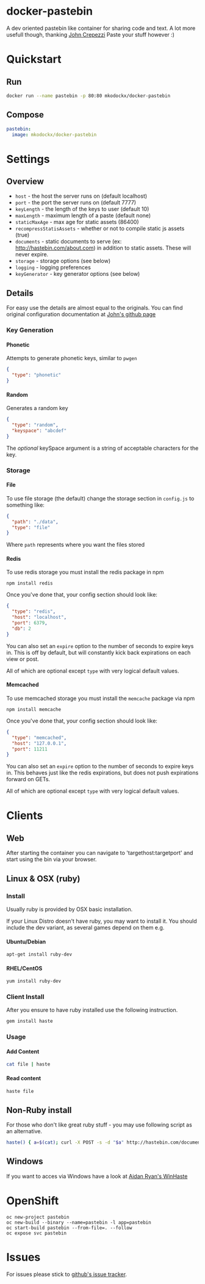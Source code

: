 # docker-pastebin
A dev oriented pastebin like container for sharing code and text. A lot more usefull though, thanking [John Crepezzi](https://github.com/seejohnrun) Paste your stuff however :)

# Quickstart

## Run
```bash
docker run --name pastebin -p 80:80 mkodockx/docker-pastebin
```

## Compose
```yaml
pastebin:
  image: mkodockx/docker-pastebin
```
# Settings

## Overview

* `host` - the host the server runs on (default localhost)
* `port` - the port the server runs on (default 7777)
* `keyLength` - the length of the keys to user (default 10)
* `maxLength` - maximum length of a paste (default none)
* `staticMaxAge` - max age for static assets (86400)
* `recompressStatisAssets` - whether or not to compile static js assets (true)
* `documents` - static documents to serve (ex: http://hastebin.com/about.com)
  in addition to static assets.  These will never expire.
* `storage` - storage options (see below)
* `logging` - logging preferences
* `keyGenerator` - key generator options (see below)

## Details

For easy use the details are almost equal to the originals. You can find original configuration documentation at [John's github page](https://github.com/seejohnrun/haste-server/blob/master/README.md)

### Key Generation

#### Phonetic

Attempts to generate phonetic keys, similar to `pwgen`

``` json
{
  "type": "phonetic"
}
```

#### Random

Generates a random key

``` json
{
  "type": "random",
  "keyspace": "abcdef"
}
```

The _optional_ keySpace argument is a string of acceptable characters
for the key.

### Storage

#### File

To use file storage (the default) change the storage section in `config.js` to
something like:

``` json
{
  "path": "./data",
  "type": "file"
}
```

Where `path` represents where you want the files stored

#### Redis

To use redis storage you must install the redis package in npm

`npm install redis`

Once you've done that, your config section should look like:

``` json
{
  "type": "redis",
  "host": "localhost",
  "port": 6379,
  "db": 2
}
```

You can also set an `expire` option to the number of seconds to expire keys in.
This is off by default, but will constantly kick back expirations on each view
or post.

All of which are optional except `type` with very logical default values.

#### Memcached

To use memcached storage you must install the `memcache` package via npm

`npm install memcache`

Once you've done that, your config section should look like:

``` json
{
  "type": "memcached",
  "host": "127.0.0.1",
  "port": 11211
}
```

You can also set an `expire` option to the number of seconds to expire keys in.
This behaves just like the redis expirations, but does not push expirations
forward on GETs.

All of which are optional except `type` with very logical default values.

# Clients

## Web
After starting the container you can navigate to 'targethost:targetport' and start using the bin via your browser.

## Linux & OSX (ruby)
### Install

Usually ruby is provided by OSX basic installation.

If your Linux Distro doesn't have ruby, you may want to install it. You should include the dev variant, as several games depend on them e.g.

#### Ubuntu/Debian
```bash
apt-get install ruby-dev
```

#### RHEL/CentOS
```bash
yum install ruby-dev
```
### Client Install

After you ensure to have ruby installed use the following instruction.

```bash
gem install haste
```
### Usage
#### Add Content
```bash
cat file | haste
```
#### Read content
```bash
haste file
```

## Non-Ruby install
For those who don't like great ruby stuff - you may use following script as an alternative.

``` bash
haste() { a=$(cat); curl -X POST -s -d "$a" http://hastebin.com/documents | awk -F '"' '{print "http://hastebin.com/"$4}'; }
```

## Windows
If you want to acces via Windows have a look at [Aidan Ryan's WinHaste](https://github.com/ajryan/WinHaste)

# OpenShift

```
oc new-project pastebin
oc new-build --binary --name=pastebin -l app=pastebin
oc start-build pastebin --from-file=. --follow
oc expose svc pastebin
```

# Issues

For issues please stick to [github's issue tracker](https://github.com/mko-x/docker-pastebin/issues).
